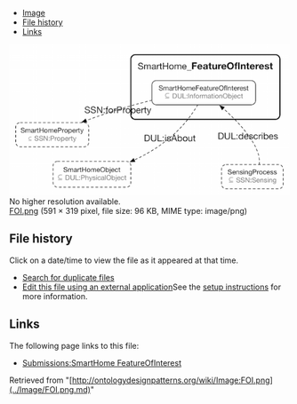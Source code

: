 * [Image](../Image/FOI.png.md#file)
* [File history](../Image/FOI.png.md#filehistory)
* [Links](../Image/FOI.png.md#filelinks)

[![Image:FOI.png](../images/3/32/FOI.png)](../images/3/32/FOI.png)  
No higher resolution available.  
[FOI.png](../images/3/32/FOI.png)‎ (591 × 319 pixel, file size: 96 KB, MIME type: image/png)

## File history

Click on a date/time to view the file as it appeared at that time.



  
* [Search for duplicate files](http://ontologydesignpatterns.org/wiki/Special:FileDuplicateSearch/FOI.png "Special:FileDuplicateSearch/FOI.png")
* [Edit this file using an external application](http://ontologydesignpatterns.org/wiki/index.php?title=Image:FOI.png&action=edit&externaledit=true&mode=file "Image:FOI.png")See the [setup instructions](http://www.mediawiki.org/wiki/Manual:External_editors "http://www.mediawiki.org/wiki/Manual:External_editors") for more information.

## Links



The following page links to this file:


* [Submissions:SmartHome FeatureOfInterest](../Submissions/SmartHome_FeatureOfInterest.md "Submissions:SmartHome FeatureOfInterest")


Retrieved from "[http://ontologydesignpatterns.org/wiki/Image:FOI.png](../Image/FOI.png.md)"